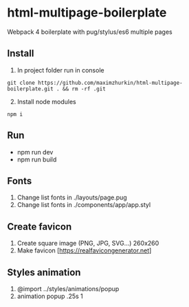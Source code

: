 # html-multipage-boilerplate
Webpack 4 boilerplate with pug/stylus/es6 multiple pages

## Install
1. In project folder run in console
```
git clone https://github.com/maximzhurkin/html-multipage-boilerplate.git . && rm -rf .git
```
2. Install node modules
```
npm i
```

## Run
- npm run dev
- npm run build

## Fonts
1) Change list fonts in ./layouts/page.pug
2) Change list fonts in ./components/app/app.styl

## Create favicon
1) Create square image (PNG, JPG, SVG...) 260x260
2) Make favicon [https://realfavicongenerator.net]

## Styles animation
1) @import ../styles/animations/popup
2) animation popup .25s 1
